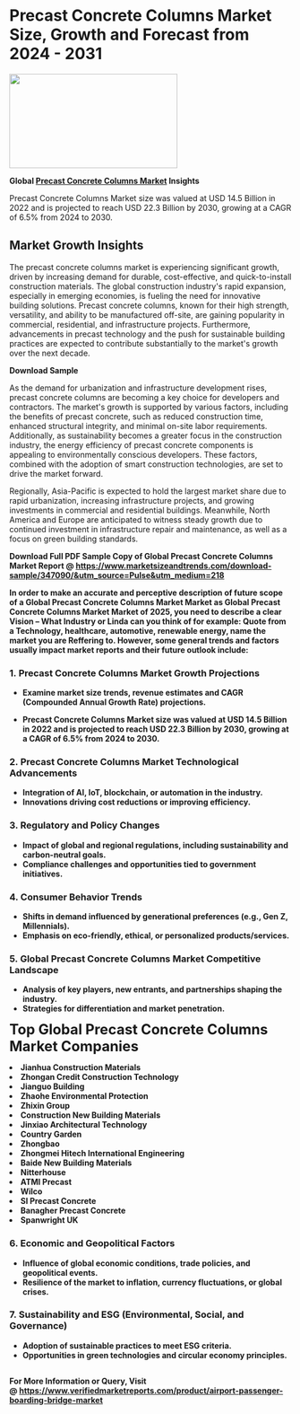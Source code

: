 <H1>Precast Concrete Columns Market Size, Growth and Forecast from 2024 - 2031</H1><img class="aligncenter size-medium wp-image-584254" src="https://thirdeyenews.in/wp-content/uploads/2024/09/Global-Market-Research-300x168.jpeg" alt="" width="300" height="168" /><p><strong>Global&nbsp;<a href="https://www.marketsizeandtrends.com/download-sample/347090/&amp;utm_source=Pulse&amp;utm_medium=218">Precast Concrete Columns Market</a> Insights</strong></p><p>Precast Concrete Columns Market size was valued at USD 14.5 Billion in 2022 and is projected to reach USD 22.3 Billion by 2030, growing at a CAGR of 6.5% from 2024 to 2030.</p><p><h2>Market Growth Insights</h2> <p>The precast concrete columns market is experiencing significant growth, driven by increasing demand for durable, cost-effective, and quick-to-install construction materials. The global construction industry's rapid expansion, especially in emerging economies, is fueling the need for innovative building solutions. Precast concrete columns, known for their high strength, versatility, and ability to be manufactured off-site, are gaining popularity in commercial, residential, and infrastructure projects. Furthermore, advancements in precast technology and the push for sustainable building practices are expected to contribute substantially to the market's growth over the next decade.</p> <p><strong>Download Sample</strong></p> <p>As the demand for urbanization and infrastructure development rises, precast concrete columns are becoming a key choice for developers and contractors. The market's growth is supported by various factors, including the benefits of precast concrete, such as reduced construction time, enhanced structural integrity, and minimal on-site labor requirements. Additionally, as sustainability becomes a greater focus in the construction industry, the energy efficiency of precast concrete components is appealing to environmentally conscious developers. These factors, combined with the adoption of smart construction technologies, are set to drive the market forward.</p> <p>Regionally, Asia-Pacific is expected to hold the largest market share due to rapid urbanization, increasing infrastructure projects, and growing investments in commercial and residential buildings. Meanwhile, North America and Europe are anticipated to witness steady growth due to continued investment in infrastructure repair and maintenance, as well as a focus on green building standards.</p> <p><strong></p><p><span class=""><strong>Download Full PDF Sample Copy of Global Precast Concrete Columns Market Report</strong> @ <a href="https://www.marketsizeandtrends.com/download-sample/347090/&amp;utm_source=Pulse&amp;utm_medium=218" target="_blank">https://www.marketsizeandtrends.com/download-sample/347090/&amp;utm_source=Pulse&amp;utm_medium=218</a></span></p><p>In order to make an accurate and perceptive description of future scope of a Global&nbsp;Precast Concrete Columns Market Market as Global&nbsp;Precast Concrete Columns Market Market of 2025, you need to describe a clear Vision &ndash; What Industry or Linda can you think of for example: Quote from a Technology, healthcare, automotive, renewable energy, name the market you are Reffering to. However, some general trends and factors usually impact market reports and their future outlook include:</p><h3>1.&nbsp;<strong>Precast Concrete Columns Market Growth Projections</strong></h3><ul><li>Examine market size trends, revenue estimates and CAGR (Compounded Annual Growth Rate) projections.</li><li><p>Precast Concrete Columns Market size was valued at USD 14.5 Billion in 2022 and is projected to reach USD 22.3 Billion by 2030, growing at a CAGR of 6.5% from 2024 to 2030.</p></li></ul><h3>2.&nbsp;<strong>Precast Concrete Columns Market Technological Advancements</strong></h3><ul><li>Integration of AI, IoT, blockchain, or automation in the industry.</li><li>Innovations driving cost reductions or improving efficiency.</li></ul><h3>3.&nbsp;<strong>Regulatory and Policy Changes</strong></h3><ul><li>Impact of global and regional regulations, including sustainability and carbon-neutral goals.</li><li>Compliance challenges and opportunities tied to government initiatives.</li></ul><h3>4.&nbsp;<strong>Consumer Behavior Trends</strong></h3><ul><li>Shifts in demand influenced by generational preferences (e.g., Gen Z, Millennials).</li><li>Emphasis on eco-friendly, ethical, or personalized products/services.</li></ul><h3>5.&nbsp;<strong>Global Precast Concrete Columns Market Competitive Landscape</strong></h3><ul><li>Analysis of key players, new entrants, and partnerships shaping the industry.</li><li>Strategies for differentiation and market penetration.</li></ul><p data-pm-slice="1 1 []"><span style="color: inherit; font-family: inherit; font-size: 25px;">Top Global Precast Concrete Columns Market Companies</span></p><div class="" data-test-id=""><p><li>Jianhua Construction Materials</li><li> Zhongan Credit Construction Technology</li><li> Jianguo Building</li><li> Zhaohe Environmental Protection</li><li> Zhixin Group</li><li> Construction New Building Materials</li><li> Jinxiao Architectural Technology</li><li> Country Garden</li><li> Zhongbao</li><li> Zhongmei Hitech International Engineering</li><li> Baide New Building Materials</li><li> Nitterhouse</li><li> ATMI Precast</li><li> Wilco</li><li> SI Precast Concrete</li><li> Banagher Precast Concrete</li><li> Spanwright UK</li></p></div><h3>6.&nbsp;<strong>Economic and Geopolitical Factors</strong></h3><ul><li>Influence of global economic conditions, trade policies, and geopolitical events.</li><li>Resilience of the market to inflation, currency fluctuations, or global crises.</li></ul><h3>7.&nbsp;<strong>Sustainability and ESG (Environmental, Social, and Governance)</strong></h3><ul><li>Adoption of sustainable practices to meet ESG criteria.</li><li>Opportunities in green technologies and circular economy principles.</li></ul><h2><strong style="font-size: 14px;">For More Information or Query, Visit @&nbsp;</strong><a style="background-color: #ffffff; font-size: 14px;" href="https://www.marketsizeandtrends.com/report/precast-concrete-columns-market/" target="_blank">https://www.verifiedmarketreports.com/product/airport-passenger-boarding-bridge-market</a></h2>

